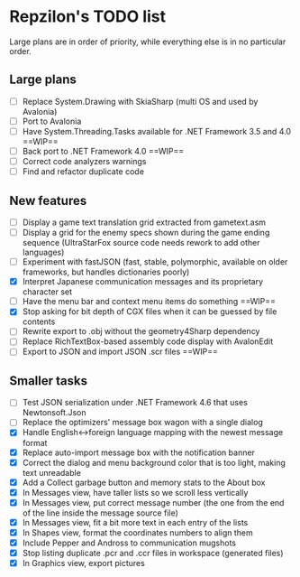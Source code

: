 # Repzilon's TODO list
Large plans are in order of priority, while everything else is in no particular order.

## Large plans
- [ ] Replace System.Drawing with SkiaSharp (multi OS and used by Avalonia)
- [ ] Port to Avalonia
- [ ] Have System.Threading.Tasks available for .NET Framework 3.5 and 4.0 ==WIP==
- [ ] Back port to .NET Framework 4.0 ==WIP==
- [ ] Correct code analyzers warnings
- [ ] Find and refactor duplicate code

## New features
- [ ] Display a game text translation grid extracted from gametext.asm
- [ ] Display a grid for the enemy specs shown during the game ending sequence (UltraStarFox source code needs rework to add other languages)
- [ ] Experiment with fastJSON (fast, stable, polymorphic, available on older frameworks, but handles dictionaries poorly)
- [x] Interpret Japanese communication messages and its proprietary character set
- [ ] Have the menu bar and context menu items do something ==WIP==
- [x] Stop asking for bit depth of CGX files when it can be guessed by file contents
- [ ] Rewrite export to .obj without the geometry4Sharp dependency
- [ ] Replace RichTextBox-based assembly code display with AvalonEdit
- [ ] Export to JSON and import JSON .scr files ==WIP==

## Smaller tasks
- [ ] Test JSON serialization under .NET Framework 4.6 that uses Newtonsoft.Json
- [ ] Replace the optimizers' message box wagon with a single dialog
- [x] Handle English<->foreign language mapping with the newest message format
- [x] Replace auto-import message box with the notification banner
- [x] Correct the dialog and menu background color that is too light, making text unreadable
- [x] Add a Collect garbage button and memory stats to the About box
- [x] In Messages view, have taller lists so we scroll less vertically
- [x] In Messages view, put correct message number (the one from the end of the line inside the message source file)
- [x] In Messages view, fit a bit more text in each entry of the lists
- [x] In Shapes view, format the coordinates numbers to align them
- [x] Include Pepper and Andross to communication mugshots
- [x] Stop listing duplicate .pcr and .ccr files in workspace (generated files)
- [x] In Graphics view, export pictures
